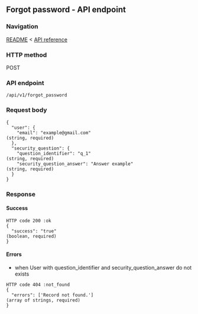 ## Forgot password - API endpoint

### Navigation
[README](../../../../README.md)
<
[API reference](../../../api_reference.md)

### HTTP method
POST

### API endpoint
`/api/v1/forgot_password`

### Request body
```
{
  "user": {
    "email": "example@gmail.com"                                                (string, required)
  },
  "security_question": {
    "question_identifier": "q_1"                                                (string, required)
    "security_question_answer": "Answer example"                                (string, required)
  }
}
```

### Response
#### Success
```
HTTP code 200 :ok
{
  "success": "true"                                                             (boolean, required)
}
```

#### Errors
- when User with question_identifier and security_question_answer do not exists
```
HTTP code 404 :not_found
{
  "errors": ['Record not found.']                                               (array of strings, required)
}
```
